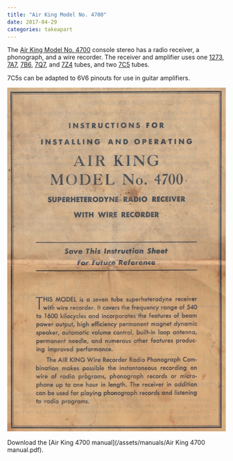```yaml
---
title: "Air King Model No. 4700"
date: 2017-04-29
categories: takeapart
---
```


The [Air King Model No. 4700](http://www.radiomuseum.org/r/airking_4700_2.html) console stereo
has a radio receiver, a phonograph, and a wire recorder. The receiver and amplifier uses one
[1273](http://www.radiomuseum.org/tubes/tube_1273.html), [7A7](http://www.radiomuseum.org//tubes/tube_7a7.html),
[7B6](http://www.radiomuseum.org//tubes/tube_7b6.html), [7Q7](http://www.radiomuseum.org//tubes/tube_7q7.html),
and [7Z4](http://www.radiomuseum.org/tubes/tube_7z4.html) tubes, and two [7C5](http://www.radiomuseum.org//tubes/tube_7c5.html)
tubes.

7C5s can be adapted to 6V6 pinouts for use in guitar amplifiers.

![Cover of Air King 4700 manual](/assets/images/air-king-4700.jpg)

Download the [Air King 4700 manual](/assets/manuals/Air King 4700 manual.pdf).
